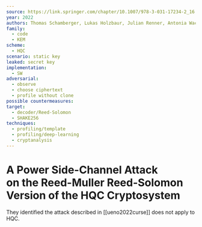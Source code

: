 ```yaml
---
source: https://link.springer.com/chapter/10.1007/978-3-031-17234-2_16
year: 2022
authors: Thomas Schamberger, Lukas Holzbaur, Julian Renner, Antonia Wachter-Zeh, Georg Sigl
family:
  - code
  - KEM
scheme:
  - HQC
scenario: static key
leaked: secret key
implementation:
  - SW
adversarial:
  - observe
  - choose ciphertext
  - profile without clone
possible countermeasures: 
target:
  - decoder/Reed-Solomon
  - SHAKE256
techniques:
  - profiling/template
  - profiling/deep-learning
  - cryptanalysis
---
```

# A Power Side-Channel Attack on the Reed-Muller Reed-Solomon Version of the HQC Cryptosystem

They identified the attack described in [[ueno2022curse]] does not apply to HQC.

